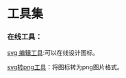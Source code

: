# 工具集

### 在线工具：

[svg 编辑工具](http://tools.jb51.net/static/api/svg/index.html):可以在线设计图标。

[svg转png工具](https://svgtopng.com/zh/)：将图标转为png图片格式。